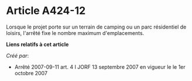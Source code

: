 # Article A424-12

Lorsque le projet porte sur un terrain de camping ou un parc résidentiel de loisirs, l'arrêté fixe le nombre maximum
d'emplacements.

**Liens relatifs à cet article**

_Créé par_:

  - Arrêté 2007-09-11 art. 4 I JORF 13 septembre 2007 en vigueur le le 1er octobre 2007
